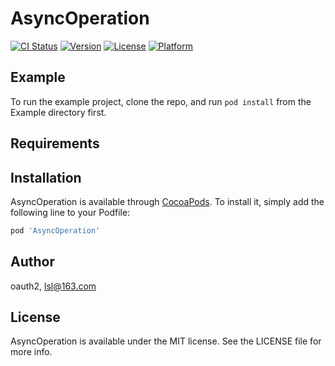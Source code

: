 # AsyncOperation

[![CI Status](https://img.shields.io/travis/oauth2/AsyncOperation.svg?style=flat)](https://travis-ci.org/oauth2/AsyncOperation)
[![Version](https://img.shields.io/cocoapods/v/AsyncOperation.svg?style=flat)](https://cocoapods.org/pods/AsyncOperation)
[![License](https://img.shields.io/cocoapods/l/AsyncOperation.svg?style=flat)](https://cocoapods.org/pods/AsyncOperation)
[![Platform](https://img.shields.io/cocoapods/p/AsyncOperation.svg?style=flat)](https://cocoapods.org/pods/AsyncOperation)

## Example

To run the example project, clone the repo, and run `pod install` from the Example directory first.

## Requirements

## Installation

AsyncOperation is available through [CocoaPods](https://cocoapods.org). To install
it, simply add the following line to your Podfile:

```ruby
pod 'AsyncOperation'
```

## Author

oauth2, lsl@163.com

## License

AsyncOperation is available under the MIT license. See the LICENSE file for more info.

